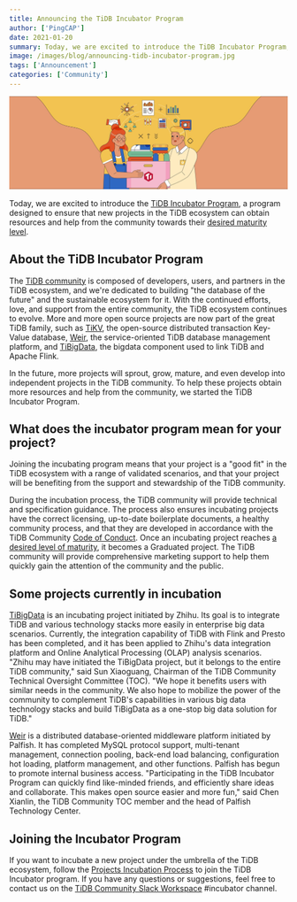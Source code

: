 ```yaml
---
title: Announcing the TiDB Incubator Program
author: ['PingCAP']
date: 2021-01-20
summary: Today, we are excited to introduce the TiDB Incubator Program, a program designed to ensure that new projects in the TiDB ecosystem can obtain resources and help from the community towards their desired maturity level.
image: /images/blog/announcing-tidb-incubator-program.jpg
tags: ['Announcement']
categories: ['Community']
---
```


![Announcing the TiDB Incubator Program](media/announcing-tidb-incubator-program.jpg)

Today, we are excited to introduce the [TiDB Incubator Program](https://github.com/pingcap/community/tree/master/incubator), a program designed to ensure that new projects in the TiDB ecosystem can obtain resources and help from the community towards their [desired maturity level](https://github.com/pingcap/community/blob/master/incubator/projects-approval-criteria.md).

## About the TiDB Incubator Program

The [TiDB community](https://github.com/pingcap/community) is composed of developers, users, and partners in the TiDB ecosystem, and we're dedicated to building "the database of the future" and the sustainable ecosystem for it. With the continued efforts, love, and support from the entire community, the TiDB ecosystem continues to evolve. More and more open source projects are now part of the great TiDB family, such as [TiKV](https://github.com/tikv/tikv), the open-source distributed transaction Key-Value database, [Weir](https://github.com/tidb-incubator/weir), the service-oriented TiDB database management platform, and [TiBigData](https://github.com/tidb-incubator/TiBigData), the bigdata component used to link TiDB and Apache Flink. 

In the future, more projects will sprout, grow, mature, and even develop into independent projects in the TiDB community. To help these projects obtain more resources and help from the community, we started the TiDB Incubator Program. 

## What does the incubator program mean for your project?

Joining the incubating program means that your project is a "good fit" in the TiDB ecosystem with a range of validated scenarios, and that your project will be benefiting from the support and stewardship of the TiDB community. 

During the incubation process, the TiDB community will provide technical and specification guidance. The process also ensures incubating projects have the correct licensing, up-to-date boilerplate documents, a healthy community process, and that they are developed in accordance with the TiDB Community [Code of Conduct](https://github.com/pingcap/community/blob/master/CODE_OF_CONDUCT.md). Once an incubating project reaches [a desired level of maturity](https://github.com/pingcap/community/blob/master/incubator/projects-approval-criteria.md), it becomes a Graduated project. The TiDB community will provide comprehensive marketing support to help them quickly gain the attention of the community and the public.

## Some projects currently in incubation

[TiBigData](https://github.com/tidb-incubator/TiBigData) is an incubating project initiated by Zhihu. Its goal is to integrate TiDB and various technology stacks more easily in enterprise big data scenarios. Currently, the integration capability of TiDB with Flink and Presto has been completed, and it has been applied to Zhihu's data integration platform and Online Analytical Processing (OLAP) analysis scenarios. "Zhihu may have initiated the TiBigData project, but it belongs to the entire TiDB community," said Sun Xiaoguang, Chairman of the TiDB Community Technical Oversight Committee (TOC). "We hope it benefits users with similar needs in the community. We also hope to mobilize the power of the community to complement TiDB's capabilities in various big data technology stacks and build TiBigData as a one-stop big data solution for TiDB."

[Weir](https://github.com/tidb-incubator/weir) is a distributed database-oriented middleware platform initiated by Palfish. It has completed MySQL protocol support, multi-tenant management, connection pooling, back-end load balancing, configuration hot loading, platform management, and other functions. Palfish has begun to promote internal business access. "Participating in the TiDB Incubator Program can quickly find like-minded friends, and efficiently share ideas and collaborate. This makes open source easier and more fun," said Chen Xianlin, the TiDB Community TOC member and the head of Palfish Technology Center.

## Joining the Incubator Program

If you want to incubate a new project under the umbrella of the TiDB ecosystem, follow the [Projects Incubation Process](https://github.com/pingcap/community/tree/master/incubator#projects-incubation-process) to join the TiDB Incubator program. If you have any questions or suggestions, feel free to contact us on the [TiDB Community Slack Workspace](https://slack.tidb.io/) #incubator channel.
